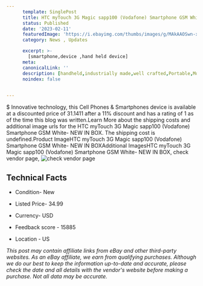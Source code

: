 ```yaml
---
      template: SinglePost
      title: HTC myTouch 3G Magic sapp100 (Vodafone) Smartphone GSM White- NEW IN BOX
      status: Published
      date: '2023-02-11'
      featuredImage: 'https://i.ebayimg.com/thumbs/images/g/MAkAAOSwn-xj2qXu/s-l225.jpg'
      category: News , Updates

      excerpt: >-
        [smartphone,device ,hand held device]
      meta:
      canonicalLink: ''
      description: [handheld,industrially made,well crafted,Portable,Mobile,Compact,Convenient,Lightweight,Maneuverable,Man-portable,Miniature,Carriable,Hand-held,Light,Holdable,Transportable,Mobile device,Pocket-sized,On-the-go,Wireless,Cordless,Compact size,Convenient size, smartphone,device ,hand held device]
      noindex: false

        
---
```

$
    Innovative technology, this Cell Phones & Smartphones device is available at a discounted price of 31.1411 after a 11% discount and has a rating of 1 as of the time this blog was written.Learn More about the shipping costs and additional image urls for the HTC myTouch 3G Magic sapp100 (Vodafone) Smartphone GSM White- NEW IN BOX. The shipping cost is undefined.Product ImageHTC myTouch 3G Magic sapp100 (Vodafone) Smartphone GSM White- NEW IN BOXAdditional ImagesHTC myTouch 3G Magic sapp100 (Vodafone) Smartphone GSM White- NEW IN BOX, check vendor page, ![check vendor page](https://origin-galleryplus.ebayimg.com/ws/web/134433209485_2_0_1/225x225.jpg,https://origin-galleryplus.ebayimg.com/ws/web/134433209485_3_0_1/225x225.jpg,https://origin-galleryplus.ebayimg.com/ws/web/134433209485_4_0_1/225x225.jpg,https://origin-galleryplus.ebayimg.com/ws/web/134433209485_5_0_1/225x225.jpg)
    
    

 ## Technical Facts 



     
      

 - Condition- New 


      

 - Listed Price- 34.99 


      

 - Currency- USD 


      

 - Feedback score - 15885 


      

 - Location - US 


      
      

 *_This post may contain affiliate links from eBay and other third-party websites. As an eBay affiliate, we earn from qualifying purchases. Although we do our best to keep the information up-to-date and accurate, please check the date and all details with the vendor's website before making a purchase. Not all data may be accurate._*



    
    
    
    
    